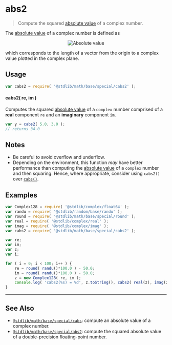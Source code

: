 <!--

@license Apache-2.0

Copyright (c) 2018 The Stdlib Authors.

Licensed under the Apache License, Version 2.0 (the "License");
you may not use this file except in compliance with the License.
You may obtain a copy of the License at

   http://www.apache.org/licenses/LICENSE-2.0

Unless required by applicable law or agreed to in writing, software
distributed under the License is distributed on an "AS IS" BASIS,
WITHOUT WARRANTIES OR CONDITIONS OF ANY KIND, either express or implied.
See the License for the specific language governing permissions and
limitations under the License.

-->

# abs2

> Compute the squared [absolute value][absolute-value] of a complex number.

<section class="intro">

The [absolute value][absolute-value] of a complex number is defined as

<!-- <equation class="equation" label="eq:absolute_value_complex" align="center" raw="|a + bi| = \sqrt{a^2 + b^2}" alt="Absolute value"> -->

<div class="equation" align="center" data-raw-text="|a + bi| = \sqrt{a^2 + b^2}" data-equation="eq:absolute_value_complex">
    <img src="https://cdn.jsdelivr.net/gh/stdlib-js/stdlib@d4edb68b52a6c646be5683023c5a24890300727f/lib/node_modules/@stdlib/math/base/special/cabs2/docs/img/equation_absolute_value_complex.svg" alt="Absolute value">
    <br>
</div>

<!-- </equation> -->

which corresponds to the length of a vector from the origin to a complex value plotted in the complex plane.

</section>

<!-- /.intro -->

<section class="usage">

## Usage

```javascript
var cabs2 = require( '@stdlib/math/base/special/cabs2' );
```

#### cabs2( re, im )

Computes the squared [absolute value][absolute-value] of a `complex` number comprised of a **real** component `re` and an **imaginary** component `im`.

```javascript
var y = cabs2( 5.0, 3.0 );
// returns 34.0
```

</section>

<!-- /.usage -->

<section class="notes">

## Notes

-   Be careful to avoid overflow and underflow.
-   Depending on the environment, this function _may_ have better performance than computing the [absolute value][absolute-value] of a `complex` number and then squaring. Hence, where appropriate, consider using `cabs2()` over [`cabs()`][@stdlib/math/base/special/cabs].

</section>

<!-- /.notes -->

<section class="examples">

## Examples

<!-- eslint no-undef: "error" -->

```javascript
var Complex128 = require( '@stdlib/complex/float64' );
var randu = require( '@stdlib/random/base/randu' );
var round = require( '@stdlib/math/base/special/round' );
var real = require( '@stdlib/complex/real' );
var imag = require( '@stdlib/complex/imag' );
var cabs2 = require( '@stdlib/math/base/special/cabs2' );

var re;
var im;
var z;
var i;

for ( i = 0; i < 100; i++ ) {
    re = round( randu()*100.0 ) - 50.0;
    im = round( randu()*100.0 ) - 50.0;
    z = new Complex128( re, im );
    console.log( 'cabs2(%s) = %d', z.toString(), cabs2( real(z), imag(z) ) );
}
```

</section>

<!-- /.examples -->

<!-- Section for related `stdlib` packages. Do not manually edit this section, as it is automatically populated. -->

<section class="related">

* * *

## See Also

-   [`@stdlib/math/base/special/cabs`][@stdlib/math/base/special/cabs]: compute an absolute value of a complex number.
-   [`@stdlib/math/base/special/abs2`][@stdlib/math/base/special/abs2]: compute the squared absolute value of a double-precision floating-point number.

</section>

<!-- /.related -->

<!-- Section for all links. Make sure to keep an empty line after the `section` element and another before the `/section` close. -->

<section class="links">

[absolute-value]: https://en.wikipedia.org/wiki/Absolute_value

[@stdlib/math/base/special/cabs]: https://github.com/stdlib-js/math/tree/main/base/special/cabs

<!-- <related-links> -->

[@stdlib/math/base/special/cabs]: https://github.com/stdlib-js/math/tree/main/base/special/cabs

[@stdlib/math/base/special/abs2]: https://github.com/stdlib-js/math/tree/main/base/special/abs2

<!-- </related-links> -->

</section>

<!-- /.links -->
